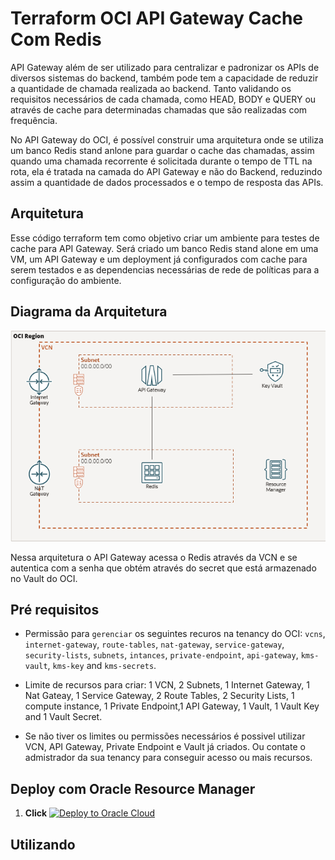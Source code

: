 # Terraform OCI API Gateway Cache Com Redis

API Gateway além de ser utilizado para centralizar e padronizar os APIs de diversos sistemas do backend, também pode tem a capacidade de reduzir a quantidade de chamada realizada ao backend. Tanto validando os requisitos necessários de cada chamada, como HEAD, BODY e QUERY ou através de cache para determinadas chamadas que são realizadas com frequência.

No API Gateway do OCI, é possível construir uma arquitetura onde se utiliza um banco Redis stand anlone para guardar o cache das chamadas, assim quando uma chamada recorrente é solicitada durante o tempo de TTL na rota, ela é tratada na camada do API Gateway e não do Backend, reduzindo assim a quantidade de dados processados e o tempo de resposta das APIs.

## Arquitetura

Esse código terraform tem como objetivo criar um ambiente para testes de cache para API Gateway. Será criado um banco Redis stand alone em uma VM, um API Gateway e um deployment já configurados com cache para serem testados e as dependencias necessárias de rede de políticas para a configuração do ambiente.

## Diagrama da Arquitetura

![Arquitetura](/images/arquitetura.png)

Nessa arquitetura o API Gateway acessa o Redis através da VCN e se autentica com a senha que obtém através do secret que está armazenado no Vault do OCI.

## Pré requisitos

- Permissão para `gerenciar` os seguintes recuros na tenancy do OCI: `vcns`, `internet-gateway`, `route-tables`, `nat-gateway`, `service-gateway`, `security-lists`, `subnets`, `intances`, `private-endpoint`, `api-gateway`, `kms-vault`, `kms-key` and `kms-secrets`.

- Limite de recursos para criar: 1 VCN, 2 Subnets, 1 Internet Gateway, 1 Nat Gateay, 1 Service Gateway, 2 Route Tables, 2 Security Lists, 1 compute instance, 1 Private Endpoint,1 API Gateway, 1 Vault, 1 Vault Key and 1 Vault Secret.

- Se não tiver os limites ou permissões necessários é possivel utilizar VCN, API Gateway, Private Endpoint e Vault já criados. Ou contate o admistrador da sua tenancy para conseguir acesso ou mais recursos.

## Deploy com Oracle Resource Manager

1. **Click** [![Deploy to Oracle Cloud](https://oci-resourcemanager-plugin.plugins.oci.oraclecloud.com/latest/deploy-to-oracle-cloud.svg)](https://cloud.oracle.com/resourcemanager/stacks/create?region=home&zipUrl=https://github.com/ChristoPedro/apigatewaycache/releases/download/latest/ApiGatewayCache.zip)

## Utilizando 